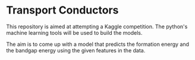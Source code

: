 # Transport Conductors

This repository is aimed at attempting a Kaggle competition. The python's machine learning tools will be used to build the models.

The aim is to come up with a model that predicts the formation energy and the bandgap energy using the given features in the data.